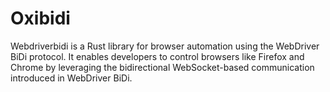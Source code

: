# Oxibidi

Webdriverbidi is a Rust library for browser automation using the WebDriver BiDi protocol. It enables developers to control browsers like Firefox and Chrome by leveraging the bidirectional WebSocket-based communication introduced in WebDriver BiDi.
